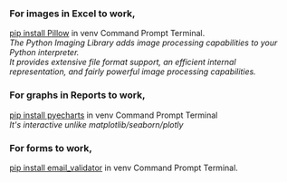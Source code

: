 ### **For images in Excel to work,**

[pip install Pillow]() in venv Command Prompt Terminal.\
_The Python Imaging Library adds image processing capabilities to your Python interpreter.\
It provides extensive file format support, an efficient internal representation, and fairly powerful image processing capabilities._

### **For graphs in Reports to work,**

[pip install pyecharts]() in venv Command Prompt Terminal\
_It's interactive unlike matplotlib/seaborn/plotly_

### **For forms to work,**
[pip install email_validator]() in venv Command Prompt Terminal.